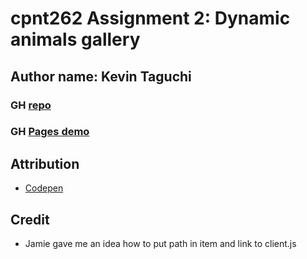 # cpnt262 Assignment 2: Dynamic animals gallery
## Author name: Kevin Taguchi
### GH [repo](https://github.com/Kevin-234/cpnt262-a2)
### GH [Pages demo](https://kevin-234.github.io/cpnt262-a2/)

## Attribution 
+ [Codepen](https://codepen.io/kxnvjuza/pen/ExygozY)

## Credit
+ Jamie gave me an idea how to put path in item and link to client.js